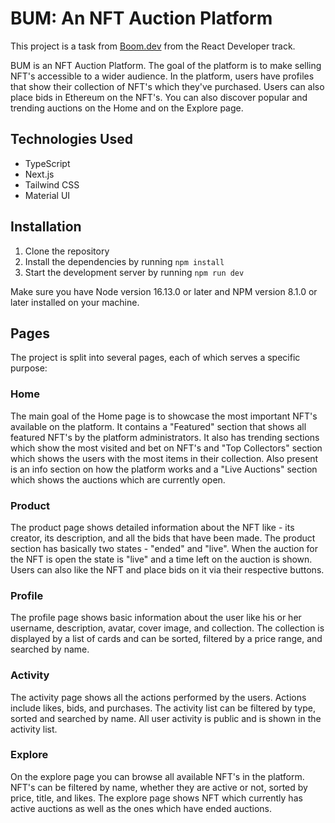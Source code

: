 # BUM: An NFT Auction Platform

This project is a task from [Boom.dev](https://boom.dev/?redirect=1) from the React Developer track.

BUM is an NFT Auction Platform. The goal of the platform is to make selling NFT's accessible to a wider audience. In the platform, users have profiles that show their collection of NFT's which they've purchased. Users can also place bids in Ethereum on the NFT's. You can also discover popular and trending auctions on the Home and on the Explore page.

## Technologies Used

- TypeScript
- Next.js
- Tailwind CSS
- Material UI

## Installation

1. Clone the repository
2. Install the dependencies by running `npm install`
3. Start the development server by running `npm run dev`

Make sure you have Node version 16.13.0 or later and NPM version 8.1.0 or later installed on your machine.

## Pages

The project is split into several pages, each of which serves a specific purpose:

### Home

The main goal of the Home page is to showcase the most important NFT's available on the platform. It contains a "Featured" section that shows all featured NFT's by the platform administrators. It also has trending sections which show the most visited and bet on NFT's and "Top Collectors" section which shows the users with the most items in their collection. Also present is an info section on how the platform works and a "Live Auctions" section which shows the auctions which are currently open.

### Product

The product page shows detailed information about the NFT like - its creator, its description, and all the bids that have been made. The product section has basically two states - "ended" and "live". When the auction for the NFT is open the state is "live" and a time left on the auction is shown. Users can also like the NFT and place bids on it via their respective buttons.

### Profile

The profile page shows basic information about the user like his or her username, description, avatar, cover image, and collection. The collection is displayed by a list of cards and can be sorted, filtered by a price range, and searched by name.

### Activity

The activity page shows all the actions performed by the users. Actions include likes, bids, and purchases. The activity list can be filtered by type, sorted and searched by name. All user activity is public and is shown in the activity list.

### Explore

On the explore page you can browse all available NFT's in the platform. NFT's can be filtered by name, whether they are active or not, sorted by price, title, and likes. The explore page shows NFT which currently has active auctions as well as the ones which have ended auctions.
